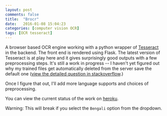 ```yaml
---
layout: post
comments: false
title:  "Brocr"
date:   2016-01-08 15:04:23
categories: [computer vision OCR]
tags: [OCR tesseract]
---
```



A browser based OCR engine working with a python wrapper of [Tesseract](https://github.com/tesseract-ocr/tesseract/wiki) in the backend. The 
front end is rendered using Flask. The latest version of Tesseract is at 
play here and it gives surprisingly good outputs with a few preprocessing 
steps. It's still a work in progress -- I haven't yet figured out why my 
trained files get automatically deleted from the server save the default one
([view the detailed question in stackoverflow](https://stackoverflow.com/q/53096796/8507120).)  


Once I figure that out, I'll add more language supports and choices of preprocessing.  

You can view the current status of the work on [heroku](http://brocr.herokuapp.com).

Warning: This will break if you select the `Bengali` option from the dropdown.